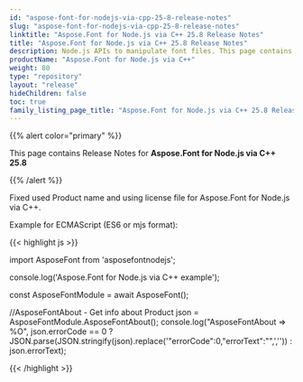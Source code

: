 ```yaml
---
id: "aspose-font-for-nodejs-via-cpp-25-8-release-notes"
slug: "aspose-font-for-nodejs-via-cpp-25-8-release-notes"
linktitle: "Aspose.Font for Node.js via C++ 25.8 Release Notes"
title: "Aspose.Font for Node.js via C++ 25.8 Release Notes"
description: Node.js APIs to manipulate font files. This page contains new Aspose.Font for Node.js via C++ features, enhancement, and bug fixes in 2025, version 25.8.
productName: "Aspose.Font for Node.js via C++"
weight: 80
type: "repository"
layout: "release"
hideChildren: false
toc: true
family_listing_page_title: "Aspose.Font for Node.js via C++ 25.8 Release Notes"
---
```


{{% alert color="primary" %}}

This page contains Release Notes for **Aspose.Font for Node.js via C++ 25.8**

{{% /alert %}}

Fixed used Product name and using license file for Aspose.Font for Node.js via C++.

Example for ECMAScript (ES6 or mjs format):

{{< highlight js >}}

import AsposeFont from 'asposefontnodejs';


console.log('Aspose.Font for Node.js via C++ example');

const AsposeFontModule = await AsposeFont();

//AsposeFontAbout - Get info about Product
json = AsposeFontModule.AsposeFontAbout();
console.log("AsposeFontAbout => %O",  json.errorCode == 0 ? JSON.parse(JSON.stringify(json).replace('"errorCode":0,"errorText":"",','')) : json.errorText);

{{< /highlight >}}
